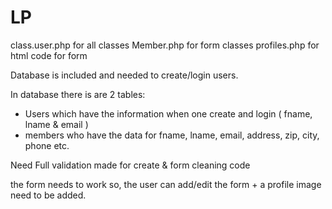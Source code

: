 # LP
class.user.php for all classes
Member.php for form classes
profiles.php for html code for form


Database is included and needed to create/login users.


In database there is are 2 tables: 
 - Users which have the information when one create and login ( fname, lname & email )
 - members who have the data for fname, lname, email, address, zip, city, phone etc.

Need Full validation made for create & form
cleaning code

the form needs to work so, the user can add/edit the form + a profile image need to be added.
